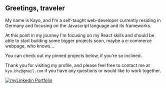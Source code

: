 Greetings, traveler
-------

My name is Kayo, and I'm a self-taught web-developer currently residing in Germany and focusing on the Javascript language and its frameworks. 

At this point in my journey I'm focusing on my React skills and should be able to start building some bigger projects soon, maybe a e-commerce webpage, who knows...

You can check out my pinned projects below, if you're so inclined.

Thank you for visiting my profile, and please feel free to contact me at `kyo.bhz@gmail.com` if you have any questions or would like to work together.

[![myLinkedin](https://user-images.githubusercontent.com/93148601/217886256-b0949ad7-c9ec-464c-857d-3b576aae0263.png)
](https://www.linkedin.com/in/kayo-buchholz-5b497760/) 
[Portfolio](https://kayo-b-dev.webflow.io/)
